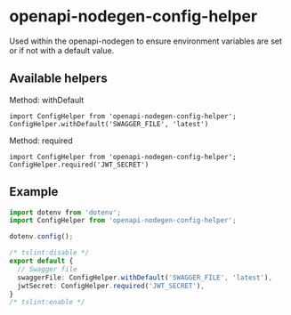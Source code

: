 # openapi-nodegen-config-helper

Used within the openapi-nodegen to ensure environment variables are set or if not with a default value.

## Available helpers

Method: withDefault
```
import ConfigHelper from 'openapi-nodegen-config-helper';
ConfigHelper.withDefault('SWAGGER_FILE', 'latest')
```

Method: required
```
import ConfigHelper from 'openapi-nodegen-config-helper';
ConfigHelper.required('JWT_SECRET')
```

## Example
```typescript
import dotenv from 'dotenv';
import ConfigHelper from 'openapi-nodegen-config-helper';

dotenv.config();

/* tslint:disable */
export default {
  // Swagger file
  swaggerFile: ConfigHelper.withDefault('SWAGGER_FILE', 'latest'),
  jwtSecret: ConfigHelper.required('JWT_SECRET'),
}
/* tslint:enable */

```
